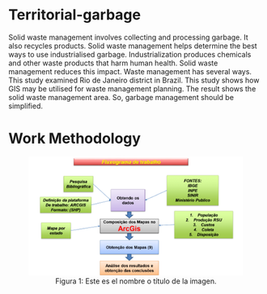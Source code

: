 # Territorial-garbage

Solid waste management involves collecting and processing
garbage. It also recycles products. Solid waste management helps determine
the best ways to use industrialised garbage. Industrialization produces
chemicals and other waste products that harm human health. Solid waste
management reduces this impact. Waste management has several ways. This
study examined Rio de Janeiro district in Brazil. This study shows how GIS may be utilised for waste
management planning. The result shows the solid waste management area.
So, garbage management should be simplified.

# Work Methodology
<figure style="text-align: center;">
  <img src="fluxograma_trabalho.png" alt="Texto alternativo">
  <figcaption>Figura 1: Este es el nombre o título de la imagen.</figcaption>
</figure>



